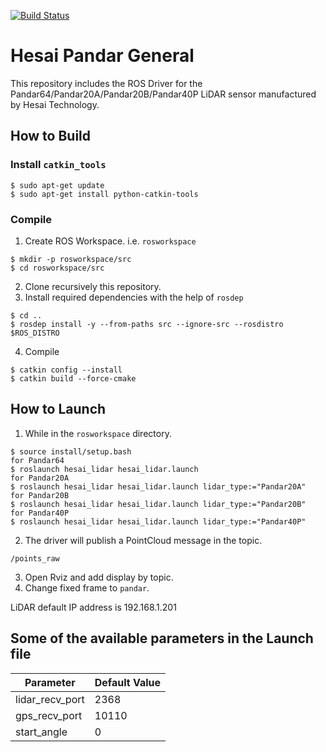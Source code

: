 [![Build Status](https://travis-ci.org/amc-nu/HesaiLidar_Pandar64_ros.svg?branch=master)](https://travis-ci.org/amc-nu/HesaiLidar_Pandar64_ros)

# Hesai Pandar General

This repository includes the ROS Driver for the Pandar64/Pandar20A/Pandar20B/Pandar40P LiDAR sensor manufactured by Hesai Technology.


## How to Build

### Install `catkin_tools`

```
$ sudo apt-get update
$ sudo apt-get install python-catkin-tools
```

### Compile

1. Create ROS Workspace. i.e. `rosworkspace`
```
$ mkdir -p rosworkspace/src
$ cd rosworkspace/src
```

2. Clone recursively this repository.
3. Install required dependencies with the help of `rosdep` 
```
$ cd ..
$ rosdep install -y --from-paths src --ignore-src --rosdistro $ROS_DISTRO 
```
4. Compile
```
$ catkin config --install
$ catkin build --force-cmake
```

## How to Launch

1. While in the `rosworkspace` directory.
```
$ source install/setup.bash
for Pandar64
$ roslaunch hesai_lidar hesai_lidar.launch
for Pandar20A
$ roslaunch hesai_lidar hesai_lidar.launch lidar_type:="Pandar20A"
for Pandar20B
$ roslaunch hesai_lidar hesai_lidar.launch lidar_type:="Pandar20B"
for Pandar40P
$ roslaunch hesai_lidar hesai_lidar.launch lidar_type:="Pandar40P"
```
2. The driver will publish a PointCloud message in the topic.
```
/points_raw
```
3. Open Rviz and add display by topic.
4. Change fixed frame to `pandar`.

LiDAR default IP address is 192.168.1.201

## Some of the available parameters in the Launch file

|Parameter | Default Value|
|---------|---------------|
|lidar_recv_port |2368|
|gps_recv_port  |10110|
|start_angle |0|

